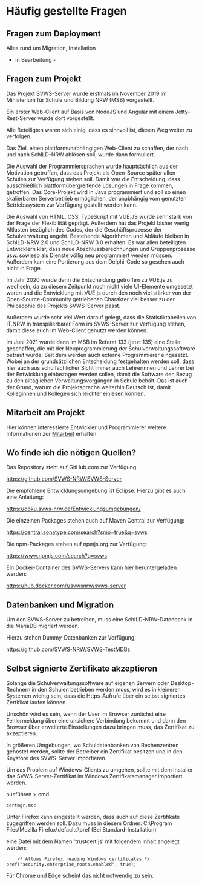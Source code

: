 # Häufig gestellte Fragen

## Fragen zum Deployment

Alles rund um Migration, Installation 

- in Bearbeitung -


## Fragen zum Projekt

Das Projekt SVWS-Server wurde erstmals im November 2019 im Ministerium für Schule und Bildung NRW (MSB) vorgestellt.

Ein erster Web-Client auf Basis von NodeJS und Angular mit einem Jetty-Rest-Server wurde dort vorgestellt.

Alle Beteiligten waren sich einig, dass es sinnvoll ist, diesen Weg weiter zu verfolgen.

Das Ziel, einen plattformunabhängigen Web-Client zu schaffen, der nach und nach SchILD-NRW ablösen soll, wurde dann formuliert.

Die Auswahl der Programmiersprachen wurde hauptsächlich aus der Motivation getroffen, dass das Projekt als Open-Source später allen Schulen zur Verfügung stehen soll. Damit war die Entscheidung, dass ausschließlich plattformübergreifende Lösungen in Frage kommen, getroffen. Das Core-Projekt wird in Java programmiert und soll so einen skalierbaren Serverbetrieb ermöglichen, der unabhängig vom genutzten Betriebssystem zur Verfügung gestellt werden kann.

Die Auswahl von HTML, CSS, TypeScript mit VUE.JS wurde sehr stark von der Frage der Flexibilität geprägt. Außerdem hat das Projekt bisher wenig Altlasten bezüglich des Codes, der die Geschäftsprozesse der Schulverwaltung angeht. Bestehende Algorithmen und Abläufe bleiben in SchILD-NRW 2.0 und SchILD-NRW 3.0 erhalten. Es war allen beteiligten Entwicklern klar, dass neue Abschlussberechnungen und Gruppenprozesse usw. sowieso als Dienste völlig neu programmiert werden müssen. Außerdem kam eine Portierung aus dem Delphi-Code so gesehen auch nicht in Frage.

Im Jahr 2020 wurde dann die Entscheidung getroffen zu VUE.js zu wechseln, da zu diesem Zeitpunkt noch nicht viele UI-Elemente umgesetzt waren und die Entwicklung mit VUE.js durch den noch viel stärker von der Open-Source-Community getriebenen Charakter viel besser zu der Philosophie des Projekts SVWS-Server passt.

Außerdem wurde sehr viel Wert darauf gelegt, dass die Statistiktabellen von IT.NRW in transpilierbarer Form im SVWS-Server zur Verfügung stehen, damit diese auch im Web-Client genutzt werden können.

Im Juni 2021 wurde dann im MSB im Referat 133 (jetzt 135) eine Stelle geschaffen, die mit der Neuprogrammierung der Schulverwaltungssoftware betraut wurde. Seit dem werden auch externe Programmierer eingesetzt. Wobei an der grundsätzlichen Entscheidung festgehalten werden soll, dass hier auch aus schulfachlicher Sicht immer auch Lehrerinnen und Lehrer bei der Entwicklung einbezogen werden sollen, damit die Software den Bezug zu den alltäglichen Verwaltungsvorgängen in Schule behält.
Das ist auch der Grund, warum die Projektsprache weiterhin Deutsch ist, damit Kolleginnen und Kollegen sich leichter einlesen können.


## Mitarbeit am Projekt

Hier können interessierte Entwickler und Programmierer weitere Informationen zur [Mitarbeit](../SVWS-Server/svws-webclient/Mitarbeit.md) erhalten.


## Wo finde ich die nötigen Quellen?

Das Repository steht auf GitHub.com zur Verfügung.

https://github.com/SVWS-NRW/SVWS-Server

Die empfohlene Entwicklungsumgebung ist Eclipse. Hierzu gibt es auch eine Anleitung:

https://doku.svws-nrw.de/Entwicklungsumgebungen/

Die einzelnen Packages stehen auch auf Maven Central zur Verfügung:

https://central.sonatype.com/search?smo=true&q=svws

Die npm-Packages stehen auf npmjs.org zur Verfügung:

https://www.npmjs.com/search?q=svws

Ein Docker-Container des SVWS-Servers kann hier heruntergeladen werden:

https://hub.docker.com/r/svwsnrw/svws-server


## Datenbanken und Migration

Um den SVWS-Server zu betreiben, muss eine SchILD-NRW-Datenbank in die MariaDB migriert werden.

Hierzu stehen Dummy-Datenbanken zur Verfügung:

https://github.com/SVWS-NRW/SVWS-TestMDBs



## Selbst signierte Zertifikate akzeptieren
Solange die Schulverwaltungssoftware auf eigenen Servern oder Desktop-Rechnern in den Schulen betrieben werden muss, wird es in kleineren Systemen wichtg sein, dass die Https-Aufrufe über ein selbst signiertes Zertifikat laufen können.

Unschön wird es sein, wenn der User im Browser zunächst eine Fehlermeldung über eine unsichere Verbindung bekommt und dann den Browser über erweiterte Einstellungen dazu bringen muss, das Zertifikat zu akzeptieren.

In größeren Umgebungen, wo Schuldatenbanken von Rechenzentren gehostet werden, sollte der Betreiber ein Zertifikat besitzen und in den Keystore des SVWS-Server importieren.

Um das Problem auf Windows-Clients zu umgehen, sollte mit dem Installer das SVWS-Server-Zertifikat im Windows Zertifikatsmanager importiert werden. 

ausführen > cmd 

	certmgr.msc

Unter Firefox kann eingestellt werden, dass auch auf diese Zertifikate zugegriffen werden soll. Dazu muss in diesem Ordner: C:\Program Files\Mozilla Firefox\defaults\pref (Bei Standard-Installation)

eine Datei mit dem Namen 'trustcert.js' mit folgendem Inhalt angelegt werden:

		/* Allows Firefox reading Windows certificates */ pref("security.enterprise_roots.enabled", true);

Für Chrome und Edge scheint das nicht notwendig zu sein.